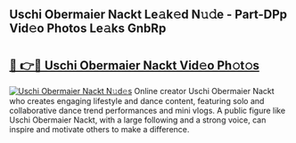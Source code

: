 ## Uschi Obermaier Nackt Le𝚊k𝚎d N𝚞𝚍e - Part-DPp Vid𝚎o Photos Le𝚊ks GnbRp

# <h2><a href="http://fb672j.evod.top/?m=Uschi+Obermaier+Nackt">🔗 👉🔴 Uschi Obermaier Nackt Vid𝚎o Ph𝚘t𝚘s</a></h2>

[![Uschi Obermaier Nackt N𝚞d𝚎s](https://i.imgur.com/8V9OHl7.gif)](http://fb672j.evod.top/?m=Uschi+Obermaier+Nackt)
Online creator Uschi Obermaier Nackt who creates engaging lifestyle and dance content, featuring solo and collaborative dance trend performances and mini vlogs. A public figure like Uschi Obermaier Nackt, with a large following and a strong voice, can inspire and motivate others to make a difference. 
